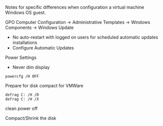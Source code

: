Notes for specific differences when configuration a virtual machine Windows OS guest.

GPO 	Computer Configuration -> Administrative Templates -> Windows Components -> Windows Update
* No auto-restart with logged on users for scheduled automatic updates installations
* Configure Automatic Updates

Power Settings
* Never dim display

`powercfg /H OFF`

Prepare for disk compact for VMWare

```
defrag C: /H /D
defrag C: /H /X
```

clean power off

Compact/Shrink the disk
